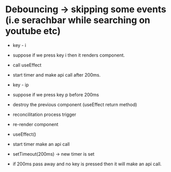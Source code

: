 # Debouncing -> skipping some events (i.e serachbar while searching on youtube etc)

- key - i
- suppose if we press key i then it renders component.
- call useEffect
- start timer and make api call after 200ms.

- key - ip
- suppose if we press key p before 200ms 
- destroy the previous component (useEffect return method)
- reconcilitation process trigger
- re-render component
- useEffect()
- start timer make an api call 
- setTimeout(200ms) -> new timer is set
- if 200ms pass away and no key is pressed then it will make an api call.